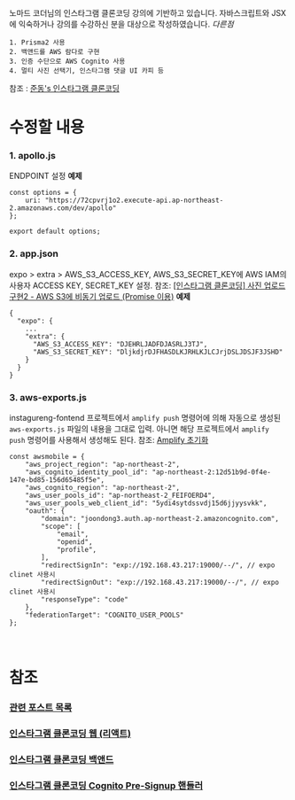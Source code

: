 노마드 코더님의 인스타그램 클론코딩 강의에 기반하고 있습니다.
자바스크립트와 JSX에 익숙하거나 강의를 수강하신 분을 대상으로 작성하였습니다.
*다른점*
```
1. Prisma2 사용
2. 백앤드를 AWS 람다로 구현
3. 인증 수단으로 AWS Cognito 사용
4. 멀티 사진 선택기, 인스타그램 댓글 UI 카피 등
```
참조 : [준동's 인스타그램 클론코딩 ](https://joondong.tistory.com/92)
# 수정할 내용
### 1. apollo.js
ENDPOINT 설정
**예제**
```
const options = {
    uri: "https://72cpvrj1o2.execute-api.ap-northeast-2.amazonaws.com/dev/apollo"
};

export default options;
```

### 2. app.json
expo > extra > AWS_S3_ACCESS_KEY, AWS_S3_SECRET_KEY에 AWS IAM의 사용자 ACCESS KEY, SECRET_KEY 설정.
참조: [[인스타그램 클론코딩] 사진 업로드 구현2 - AWS S3에 비동기 업로드 (Promise 이용)](https://joondong.tistory.com/160)
**예제**
```
{
  "expo": {
    ...
    "extra": {
      "AWS_S3_ACCESS_KEY": "DJEHRLJADFDJASRLJ3TJ",
      "AWS_S3_SECRET_KEY": "DljkdjrDJFHASDLKJRHLKJLCJrjDSLJDSJF3JSHD"
    }
  }
}
```

### 3. aws-exports.js
instagureng-fontend 프로젝트에서 `amplify push` 명령어에 의해 자동으로 생성된 `aws-exports.js` 파일의 내용을 그대로 입력.
아니면 해당 프로젝트에서 `amplify push` 명령어를 사용해서 생성해도 된다.
참조: [Amplify 초기화](https://joondong.tistory.com/99)
```
const awsmobile = {
    "aws_project_region": "ap-northeast-2",
    "aws_cognito_identity_pool_id": "ap-northeast-2:12d51b9d-0f4e-147e-bd85-156d65485f5e",
    "aws_cognito_region": "ap-northeast-2",
    "aws_user_pools_id": "ap-northeast-2_FEIFOERD4",
    "aws_user_pools_web_client_id": "5ydi4sytdssvdj15d6jjyysvkk",
    "oauth": {
        "domain": "joondong3.auth.ap-northeast-2.amazoncognito.com",
        "scope": [
            "email",
            "openid",
            "profile",
        ],
        "redirectSignIn": "exp://192.168.43.217:19000/--/", // expo clinet 사용시
        "redirectSignOut": "exp://192.168.43.217:19000/--/", // expo clinet 사용시
        "responseType": "code"
    },
    "federationTarget": "COGNITO_USER_POOLS"
};
```
&nbsp;
# 참조
### [관련 포스트 목록](https://joondong.tistory.com/151)
### [인스타그램 클론코딩 웹 (리액트)](https://github.com/JoonDong2/instagureng-frontend)
### [인스타그램 클론코딩 백앤드](https://github.com/JoonDong2/instagureng-backend)
### [인스타그램 클론코딩 Cognito Pre-Signup 핸들러](https://github.com/JoonDong2/instagureng-cognito-presignup)